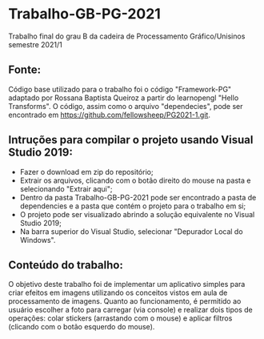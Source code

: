 # Trabalho-GB-PG-2021
Trabalho final do grau B da cadeira de Processamento Gráfico/Unisinos semestre 2021/1

## Fonte:
Código base utilizado para o trabalho foi o código "Framework-PG" adaptado por Rossana Baptista Queiroz a partir do learnopengl "Hello Transforms". O código, assim como o arquivo "dependecies", pode ser encontrado em https://github.com/fellowsheep/PG2021-1.git.

## Intruções para compilar o projeto usando Visual Studio 2019:
- Fazer o download em zip do repositório;
- Extrair os arquivos, clicando com o botão direito do mouse na pasta e selecionando "Extrair aqui";
- Dentro da pasta Trabalho-GB-PG-2021 pode ser encontrado a pasta de dependencies e a pasta que contém o projeto para o trabalho em si;
- O projeto pode ser visualizado abrindo a solução equivalente no Visual Studio 2019;
- Na barra superior do Visual Studio, selecionar "Depurador Local do Windows".

## Conteúdo do trabalho:
O objetivo deste trabalho foi de implementar um aplicativo simples para criar efeitos em imagens utilizando os conceitos vistos em aula de processamento de imagens. Quanto ao funcionamento, é permitido ao usuário escolher a foto para carregar (via console) e realizar dois tipos de operações: colar stickers (arrastando com o mouse) e aplicar filtros (clicando com o botão esquerdo do mouse).
